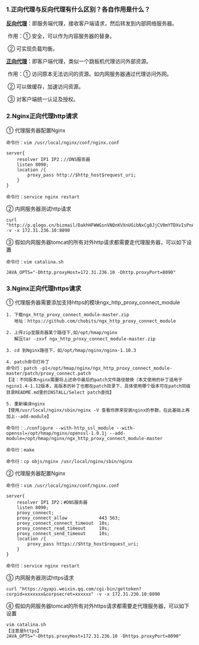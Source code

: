 ### 1.正向代理与反向代理有什么区别？各自作用是什么？

**<u>反向代理</u>**：即服务端代理，接收客户端请求，然后转发到内部网络服务器。

​	作用：① 安全，可以作为内容服务器的替身。

​		    ② 可实现负载均衡。

**<u>正向代理</u>**：即客户端代理，类似一个跳板机代理访问外部资源。

​	作用：① 访问原本无法访问的资源。如内网服务器通过代理访问外网。

​		    ② 可以做缓存，加速访问资源。

​		    ③ 对客户端统一认证及授权。

### 2.Nginx正向代理http请求

① 代理服务器配置Nginx

```nginx
命令行：vim /usr/local/nginx/conf/nginx.conf

server{
    resolver IP1 IP2；//DNS服务器
    listen 8090;
    location /{
        proxy_pass http://$http_host$request_uri;
    }
}

命令行：service nginx restart
```

② 内网服务器测试http请求

```shell
curl "http://p.qlogo.cn/bizmail/DakhHFWWGsnVNQnKVXnUGibNxCg8JjCV0mYTDXvIsPnAP2k37T3XJAA/0" -v -x 172.31.236.10:8090
```

③ 假如内网服务器tomcat的所有对外http请求都需要走代理服务器，可以如下设置

```shell
命令行：vim catalina.sh

JAVA_OPTS="-Dhttp.proxyHost=172.31.236.10 -Dhttp.proxyPort=8090"
```

### 3.Nginx正向代理https请求

① 代理服务器需要添加支持https的模块ngx_http_proxy_connect_module

```shell
1. 下载ngx_http_proxy_connect_module-master.zip
   地址：https://github.com/chobits/ngx_http_proxy_connect_module
   
2. 上传zip至服务器某个路径下,如/opt/hmap/nginx
   解压tar -zxvf ngx_http_proxy_connect_module-master.zip

3. cd 到Nginx路径下，如/opt/hmap/nginx/nginx-1.10.3

4. patch命令打补丁
命令行：patch -p1</opt/hmap/nginx/ngx_http_proxy_connect_module-master/patch/proxy_connect.patch
【注：不同版本nginx需要将上述命令最后的patch文件路径替换（本文使用的补丁适用于nginx1.4-1.12版本，高版本的补丁也都在patch目录下，具体使用哪个版本可在patch同级目录README.md里的INSTALL/Select patch查找】

5. 重新编译nginx
【使用/usr/local/nginx/sbin/nginx -V 查看你原来安装nginx的参数，在此基础上再加上--add-module】

命令行：./configure --with-http_ssl_module --with-openssl=/opt/hmap/nginx/openssl-1.0.1j --add-module=/opt/hmap/nginx/ngx_http_proxy_connect_module-master

命令行：make

命令行：cp objs/nginx /usr/local/nginx/sbin/nginx
```

② 代理服务器配置Nginx

```nginx
命令行：vim /usr/local/nginx/conf/nginx.conf

server{
    resolver IP1 IP2；#DNS服务器
    listen 8090;
    proxy_connect;
    proxy_connect_allow            443 563;
    proxy_connect_connect_timeout  10s;
    proxy_connect_read_timeout     10s;
    proxy_connect_send_timeout     10s;
    location /{
        proxy_pass https://$http_host$request_uri;
    }
}

命令行：service nginx restart
```

③ 内网服务器测试https请求

```shell
curl "https://qyapi.weixin.qq.com/cgi-bin/gettoken?corpid=xxxxxxx&corpsecret=xxxxxx" -v -x 172.31.236.10:8090
```

④ 假如内网服务器tomcat的所有对外https请求都需要走代理服务器，可以如下设置

```shell
vim catalina.sh
【注意是https】
JAVA_OPTS="-Dhttps.proxyHost=172.31.236.10 -Dhttps.proxyPort=8090"
```



